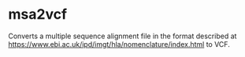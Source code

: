 # msa2vcf
Converts a multiple sequence alignment file in the format described at https://www.ebi.ac.uk/ipd/imgt/hla/nomenclature/index.html to VCF.
